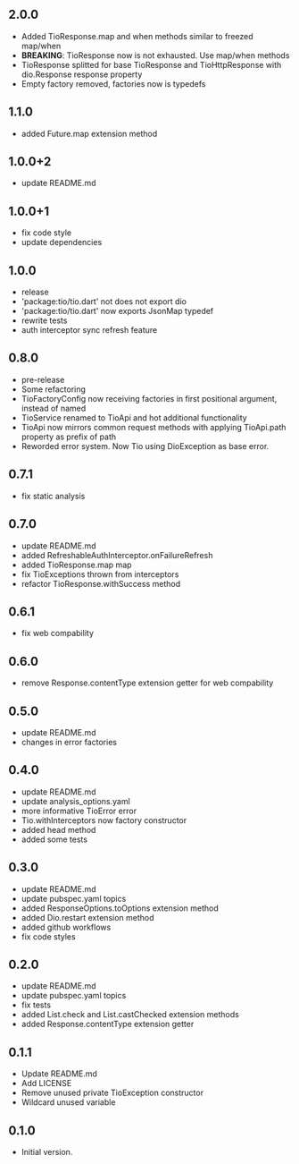 ## 2.0.0
- Added TioResponse.map and when methods similar to freezed map/when
- **BREAKING**: TioResponse now is not exhausted. Use map/when methods
- TioResponse splitted for base TioResponse and TioHttpResponse with dio.Response response property
- Empty factory removed, factories now is typedefs

## 1.1.0
- added Future<TioResponse>.map extension method

## 1.0.0+2
- update README.md

## 1.0.0+1
- fix code style
- update dependencies

## 1.0.0
- release
- 'package:tio/tio.dart' not does not export dio
- 'package:tio/tio.dart' now exports JsonMap typedef
- rewrite tests
- auth interceptor sync refresh feature

## 0.8.0
- pre-release
- Some refactoring
- TioFactoryConfig now receiving factories in first positional argument, instead of named
- TioService renamed to TioApi and hot additional functionality
- TioApi now mirrors common request methods with applying TioApi.path property as prefix of path
- Reworded error system. Now Tio using DioException as base error.

## 0.7.1
- fix static analysis

## 0.7.0
- update README.md
- added RefreshableAuthInterceptor.onFailureRefresh
- added TioResponse.map map
- fix TioExceptions thrown from interceptors
- refactor TioResponse.withSuccess method

## 0.6.1
- fix web compability

## 0.6.0
- remove Response.contentType extension getter for web compability

## 0.5.0
- update README.md
- changes in error factories

## 0.4.0
- update README.md
- update analysis_options.yaml
- more informative TioError error
- Tio.withInterceptors now factory constructor
- added head method
- added some tests

## 0.3.0
- update README.md
- update pubspec.yaml topics
- added ResponseOptions.toOptions extension method
- added Dio.restart extension method
- added github workflows
- fix code styles

## 0.2.0
- update README.md
- update pubspec.yaml topics
- fix tests
- added List.check<T> and List.castChecked<T> extension methods
- added Response.contentType extension getter

## 0.1.1
- Update README.md
- Add LICENSE
- Remove unused private TioException constructor
- Wildcard unused variable

## 0.1.0
- Initial version.
